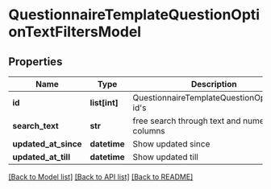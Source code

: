 # QuestionnaireTemplateQuestionOptionTextFiltersModel

## Properties
Name | Type | Description | Notes
------------ | ------------- | ------------- | -------------
**id** | **list[int]** | QuestionnaireTemplateQuestionOptionText id&#39;s | [optional] 
**search_text** | **str** | free search through text and numeric type columns | [optional] 
**updated_at_since** | **datetime** | Show updated since | [optional] 
**updated_at_till** | **datetime** | Show updated till | [optional] 

[[Back to Model list]](../README.md#documentation-for-models) [[Back to API list]](../README.md#documentation-for-api-endpoints) [[Back to README]](../README.md)


